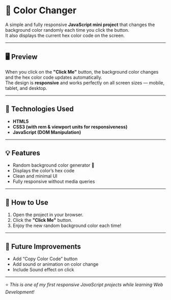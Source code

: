 # 🎨 Color Changer

A simple and fully responsive **JavaScript mini project** that changes the background color randomly each time you click the button.  
It also displays the current hex color code on the screen.

---

## 🖥️ Preview
When you click on the **"Click Me"** button, the background color changes and the hex color code updates automatically.  
The design is **responsive** and works perfectly on all screen sizes — mobile, tablet, and desktop.

---

## 🚀 Technologies Used
- **HTML5**  
- **CSS3 (with rem & viewport units for responsiveness)**  
- **JavaScript (DOM Manipulation)**  

---

## 💡 Features
- Random background color generator 🎨  
- Displays the color’s hex code  
- Clean and minimal UI  
- Fully responsive without media queries  

---

## 🧩 How to Use
1. Open the project in your browser.  
2. Click the **"Click Me"** button.  
3. Enjoy the new random background color each time!

---

## 🌟 Future Improvements
- Add “Copy Color Code” button  
- Add sound or animation on color change
- Include Sound effect on click

---

⭐ *This is one of my first responsive JavaScript projects while learning Web Development!*
